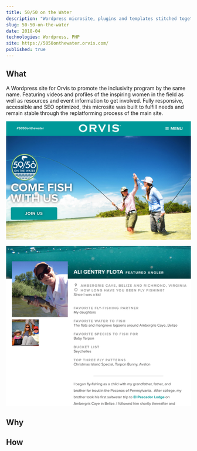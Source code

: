 ```yaml
---
title: 50/50 on the Water 
description: "Wordpress microsite, plugins and templates stitched together for a rapid value delivery"
slug: 50-50-on-the-water
date: 2018-04
technologies: Wordpress, PHP
site: https://5050onthewater.orvis.com/
published: true
---
```



## What

A Wordpress site for Orvis to promote the inclusivity program by the same name. Featuring videos and profiles of the inspiring women in the field as well as resources and event information to get involved. Fully responsive, accessible and SEO optimized, this microsite was built to fulfill needs and remain stable through the replatforming process of the main site.

![Home page](./images/50-50-home-page.png)

![Profiles](./images/50-50-profile.png)

## Why



## How

